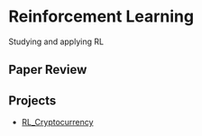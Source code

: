 # Reinforcement Learning
Studying and applying RL

## Paper Review

## Projects

- [RL_Cryptocurrency](https://github.com/ICHBINLUCASKIM/ReinforcementLearning/tree/main/RL_Cryptocurrency)
